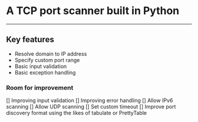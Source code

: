 # A TCP port scanner built in Python
---
## Key features
- Resolve domain to IP address
- Specify custom port range
- Basic input validation
- Basic exception handling
### Room for improvement
[] Improving input validation
[] Improving error handling
[] Allow IPv6 scanning
[] Allow UDP scanning
[] Set custom timeout
[] Improve port discovery format using the likes of tabulate or PrettyTable
